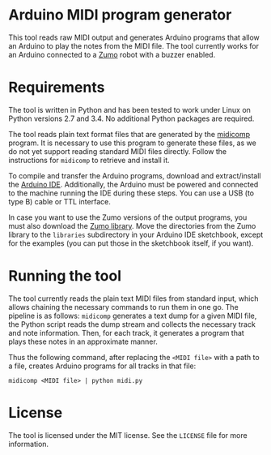 # Arduino MIDI program generator

This tool reads raw MIDI output and generates Arduino programs that allow an 
Arduino to play the notes from the MIDI file. The tool currently works for an 
Arduino connected to a [Zumo](https://www.pololu.com/search/compare/129) robot 
with a buzzer enabled.

# Requirements

The tool is written in Python and has been tested to work under Linux on Python 
versions 2.7 and 3.4. No additional Python packages are required.

The tool reads plain text format files that are generated by the 
[midicomp](https://github.com/markc/midicomp) program. It is necessary to use 
this program to generate these files, as we do not yet support reading standard 
MIDI files directly. Follow the instructions for `midicomp` to retrieve and 
install it.

To compile and transfer the Arduino programs, download and extract/install the 
[Arduino IDE](https://www.arduino.cc/en/Main/Software). Additionally, the 
Arduino must be powered and connected to the machine running the IDE during 
these steps. You can use a USB (to type B) cable or TTL interface.

In case you want to use the Zumo versions of the output programs, you must also 
download the [Zumo library](https://github.com/pololu/zumo-shield). Move the 
directories from the Zumo library to the `libraries` subdirectory in your 
Arduino IDE sketchbook, except for the examples (you can put those in the 
sketchbook itself, if you want).

# Running the tool

The tool currently reads the plain text MIDI files from standard input, which 
allows chaining the necessary commands to run them in one go. The pipeline is 
as follows: `midicomp` generates a text dump for a given MIDI file, the Python 
script reads the dump stream and collects the necessary track and note 
information. Then, for each track, it generates a program that plays these 
notes in an approximate manner.

Thus the following command, after replacing the `<MIDI file>` with a path to 
a file, creates Arduino programs for all tracks in that file:

    midicomp <MIDI file> | python midi.py

# License

The tool is licensed under the MIT license. See the `LICENSE` file for more 
information.
